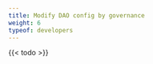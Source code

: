 ```yaml
---
title: Modify DAO config by governance
weight: 6
typeof: developers
---
```


<!--more-->

{{< todo >}}